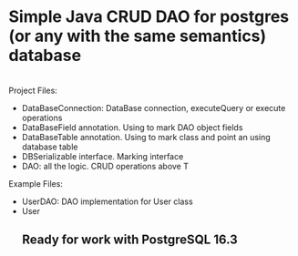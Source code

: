 <h1>Simple Java CRUD DAO for postgres (or any with the same semantics) database</h1>
<br>Project Files:
<ul>
<li>DataBaseConnection: DataBase connection, executeQuery or execute operations</li>
<li>DataBaseField annotation. Using to mark DAO object fields</li>
<li>DataBaseTable annotation. Using to mark class and point an using database table</li>
<li>DBSerializable interface. Marking interface </li>
<li>DAO<T>: all the logic. CRUD operations above T</li>
</ul>
Example Files:
<ul>
<li>UserDAO: DAO<T> implementation for User class</li>
<li>User</li>

<h2>Ready for work with PostgreSQL 16.3</h2
